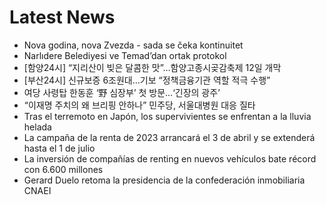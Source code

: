 # Latest News
-  Nova godina, nova Zvezda - sada se čeka kontinuitet
-  Narlıdere Belediyesi ve Temad’dan ortak protokol
-  [함양24시] “지리산이 빚은 달콤한 맛”…함양고종시곶감축제 12일 개막
-  [부산24시] 신규보증 6조원대…기보 “정책금융기관 역할 적극 수행”
-  여당 사령탑 한동훈 ‘野 심장부’ 첫 방문…‘긴장의 광주’
-  “이재명 주치의 왜 브리핑 안하나” 민주당, 서울대병원 대응 질타
-  Tras el terremoto en Japón, los supervivientes se enfrentan a la lluvia helada
-  La campaña de la renta de 2023 arrancará el 3 de abril y se extenderá hasta el 1 de julio
-  La inversión de compañías de renting en nuevos vehículos bate récord con 6.600 millones
-  Gerard Duelo retoma la presidencia de la confederación inmobiliaria CNAEI
